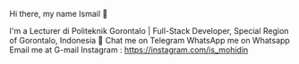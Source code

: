 Hi there, my name Ismail 👋

I'm a Lecturer di Politeknik Gorontalo | Full-Stack Developer, Special Region of Gorontalo, Indonesia 🌆
Chat me on Telegram
WhatsApp me on Whatsapp
Email me at G-mail
Instagram : https://instagram.com/is_mohidin
